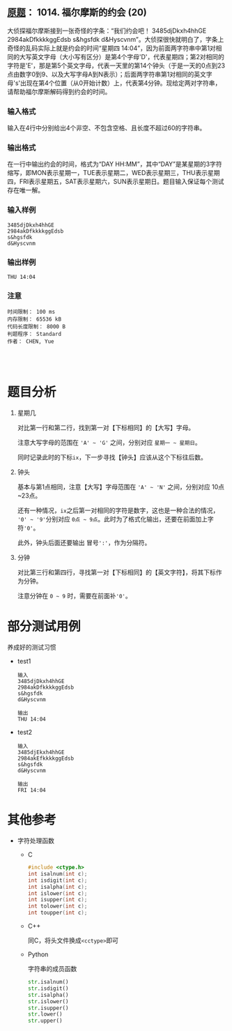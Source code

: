 ##	[原题](https://www.patest.cn/contests/pat-b-practise/1014)： 1014. 福尔摩斯的约会 (20)

大侦探福尔摩斯接到一张奇怪的字条：“我们约会吧！ 3485djDkxh4hhGE 2984akDfkkkkggEdsb s&hgsfdk d&Hyscvnm”。大侦探很快就明白了，字条上奇怪的乱码实际上就是约会的时间“星期四 14:04”，因为前面两字符串中第1对相同的大写英文字母（大小写有区分）是第4个字母'D'，代表星期四；第2对相同的字符是'E'，那是第5个英文字母，代表一天里的第14个钟头（于是一天的0点到23点由数字0到9、以及大写字母A到N表示）；后面两字符串第1对相同的英文字母's'出现在第4个位置（从0开始计数）上，代表第4分钟。现给定两对字符串，请帮助福尔摩斯解码得到约会的时间。

###	输入格式

输入在4行中分别给出4个非空、不包含空格、且长度不超过60的字符串。

###	输出格式

在一行中输出约会的时间，格式为“DAY HH:MM”，其中“DAY”是某星期的3字符缩写，即MON表示星期一，TUE表示星期二，WED表示星期三，THU表示星期四，FRI表示星期五，SAT表示星期六，SUN表示星期日。题目输入保证每个测试存在唯一解。

###	输入样例

	3485djDkxh4hhGE 
	2984akDfkkkkggEdsb 
	s&hgsfdk 
	d&Hyscvnm

###	输出样例

	THU 14:04

###	注意

	时间限制： 100 ms
	内存限制： 65536 kB
	代码长度限制： 8000 B
	判题程序： Standard
	作者： CHEN, Yue

<br/><br/>

#	题目分析

1.	星期几

	对比第一行和第二行，找到第一对【下标相同】的【大写】字母。

	注意大写字母的范围在 `'A' ~ 'G'` 之间，分别对应 `星期一 ~ 星期日`。

	同时记录此时的下标`ix`，下一步寻找【钟头】应该从这个下标往后数。

2.	钟头

	基本与第1点相同，注意【大写】字母范围在 `'A' ~ 'N'` 之间，分别对应 10点~23点。

	还有一种情况，`ix`之后第一对相同的字符是数字，这也是一种合法的情况， `'0' ~ '9'`分别对应 `0点 ~ 9点`。此时为了格式化输出，还要在前面加上字符`'0'`。

	此外，钟头后面还要输出 冒号`':'`，作为分隔符。

3.	分钟

	对比第三行和第四行，寻找第一对【下标相同】的【英文字符】，将其下标作为分钟。

	注意分钟在 `0 ~ 9` 时，需要在前面补`'0'`。

#	部分测试用例

养成好的测试习惯

*	test1

		输入
		3485djDkxh4hhGE 
		2984akDfkkkkggEdsb 
		s&hgsfdk 
		d&Hyscvnm

		输出
		THU 14:04

*	test2

		输入
		3485djEkxh4hhGE 
		2984akEfkkkkggEdsb 
		s&hgsfdk 
		d&Hyscvnm

		输出
		FRI 14:04

#	其他参考

*	字符处理函数

	*	C

		```c
		#include <ctype.h>
		int isalnum(int c);
		int isdigit(int c);
		int isalpha(int c);
		int islower(int c);
		int isupper(int c);
		int tolower(int c);
		int toupper(int c);
		```
	
	*	C++

		同C，将头文件换成`<cctype>`即可

	*	Python

		字符串的成员函数

		```python
		str.isalnum()
		str.isdigit()
		str.isalpha()
		str.islower()
		str.isupper()
		str.lower()
		str.upper()
		```



